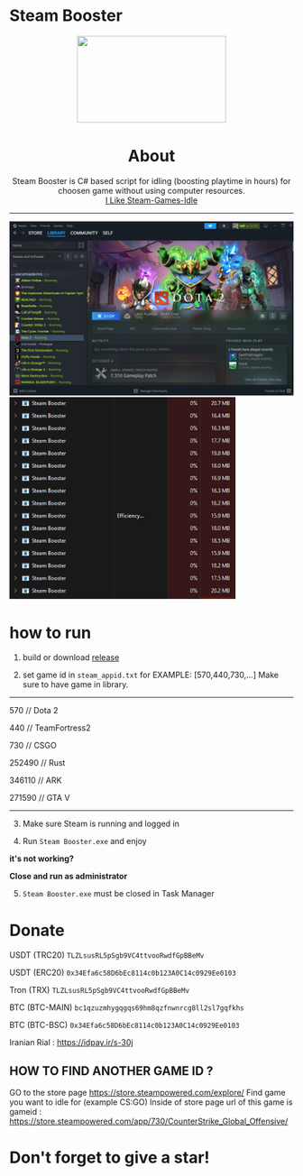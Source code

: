# Steam Booster

<p align="center">
<img width="264.6" height="154" src="https://i.imgur.com/PUCBfA6.png">
</p>

<h1 align= "center"><b>
  About
  </b>
</h1>
<p align= "center">
Steam Booster is C# based script for idling (boosting playtime in hours) for choosen game without using computer resources.<br>
<a align= "center" href="https://github.com/Refloow/Steam-Games-Idle">I Like Steam-Games-Idle</a>
</p>
  <hr>


<img src="https://github.com/s-30j/Steam-Booster/blob/master/img.png"/>
<img src="https://github.com/s-30j/Steam-Booster/blob/master/img2.png"/>

# how to run

1. build or download [release]([https://github.com](https://github.com/s-30j/Steam-Booster/releases/))

2. set game id in `steam_appid.txt` for EXAMPLE: [570,440,730,...] Make sure to have game in library. 
<hr>

570 // Dota 2

440 // TeamFortress2

730 // CSGO

252490 // Rust

346110 // ARK

271590 // GTA V
<hr>

3. Make sure Steam is running and logged in

3. Run `Steam Booster.exe` and enjoy

**it's not working?**

**Close and run as administrator**

5. `Steam Booster.exe` must be closed in Task Manager

# Donate
USDT (TRC20) ```TLZLsusRL5pSgb9VC4ttvooRwdfGpBBeMv```

USDT (ERC20) ```0x34Efa6c58D6bEc8114c0b123A0C14c0929Ee0103```

Tron (TRX) ```TLZLsusRL5pSgb9VC4ttvooRwdfGpBBeMv```

BTC (BTC-MAIN) ```bc1qzuzmhygqgqs69hm8qzfnwnrcg8ll2sl7gqfkhs```

BTC (BTC-BSC) ```0x34Efa6c58D6bEc8114c0b123A0C14c0929Ee0103```

Iranian Rial : https://idpay.ir/s-30j

## HOW TO FIND ANOTHER GAME ID ? 

GO to the store page  https://store.steampowered.com/explore/
Find game you want to idle for (example CS:GO)
Inside of store page url of this game is gameid : https://store.steampowered.com/app/730/CounterStrike_Global_Offensive/

# Don't forget to give a star!
